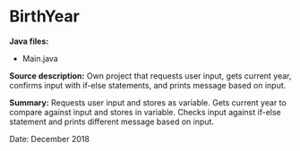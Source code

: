 # BirthYear

**Java files:** 
* Main.java

**Source description:** Own project that requests user input, gets current year, confirms input with if-else statements, and prints message based on input.

**Summary:** Requests user input and stores as variable. Gets current year to compare against input and stores in variable. Checks input against if-else statement and prints different message based on input.

Date: December 2018